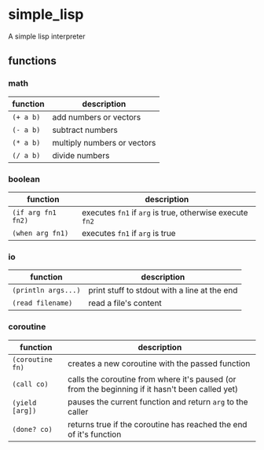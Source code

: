 # simple_lisp
A simple lisp interpreter

## functions

### math

| function       |  description                  |
| -------------  | ------------                  |
| ```(+ a b)```  | add numbers or vectors |
| ```(- a b)```  | subtract numbers |
| ```(* a b)```  | multiply numbers or vectors |
| ```(/ a b)``` | divide numbers |

### boolean
| function       |  description                  |
| -------------  | ------------                  |
| ```(if arg fn1 fn2)``` | executes `fn1` if `arg` is true, otherwise execute `fn2` |
| ```(when arg fn1)``` | executes `fn1` if `arg` is true |

### io

| function       |  description                  |
| -------------  | ------------                  |
| ```(println args...)```  | print stuff to stdout with a line at the end|
| ```(read filename)```  | read a file's content |

### coroutine

| function          |  description                  |
| -------------     | ------------                  |
| ```(coroutine fn)``` | creates a new coroutine with the passed function |
| ```(call co)```      | calls the coroutine from where it's paused (or from the beginning if it hasn't been called yet) |
| ```(yield [arg])```    | pauses the current function and return `arg` to the caller |
| ```(done? co)``` | returns true if the coroutine has reached the end of it's function |